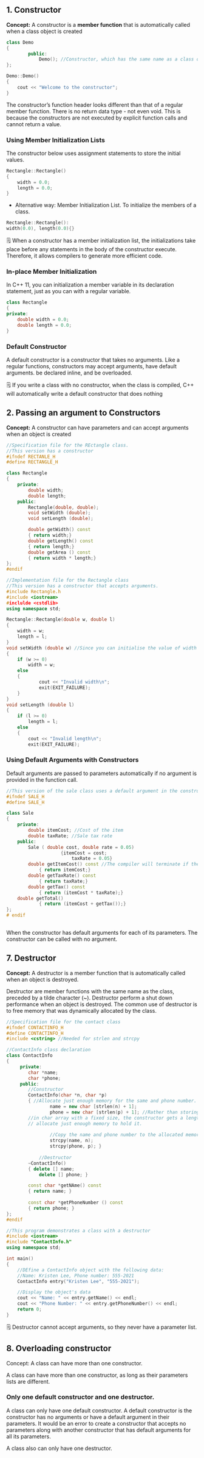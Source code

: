 ## 1. Constructor

**Concept:** A constructor is a **member function** that is automatically called when a class object is created 

```cpp
class Demo 
{
		public:
			Demo(); //Constructor, which has the same name as a class object 
};

Demo::Demo()
{
	cout << "Welcome to the constructor";
}
```

 The constructor’s function header looks different than that of a regular member function. There is no return data type - not even void. This is because the constructors are not executed by explicit function calls and cannot return a value. 

 

### Using Member Initialization Lists

The constructor below uses assignment statements to store the initial values.

```cpp
Rectangle::Rectangle()
{
	width = 0.0;
	length = 0.0;
}
```

- Alternative way: Member Initialization List. To initialize the members of a class.

```cpp
Rectangle::Rectangle():
width(0.0), length(0.0){}
```

<aside>
🗒️ When a constructor has a member initialization list, the initializations take place before any statements in the body of the constructor execute. Therefore, it allows compilers to generate more efficient code.

</aside>

### In-place Member Initialization

In C++ 11, you can initialization a member variable in its declaration statement, just as you can with a regular variable. 

```cpp
class Rectangle
{
private: 
	double width = 0.0;
	double length = 0.0;
}
```

### Default Constructor

A default constructor is a constructor that takes no arguments. Like a regular functions, constructors may accept arguments, have default arguments. be declared inline, and be overloaded. 

<aside>
🗒️ If you write a class with no constructor, when the class is compiled, C++ will automatically write a default constructor that does nothing

</aside>

## 2. Passing an argument to Constructors

**Concept:** A constructor can have parameters and can accept arguments when an object is created

```cpp
//Specification file for the REctangle class. 
//This version has a constructor 
#ifndef RECTANLE_H
#define RECTANGLE_H

class Rectangle
{
	private:
		double width; 
		double length;
	public: 
		Rectangle(double, double);
		void setWidth (double);
		void setLength (double);

		double getWidth() const
		{ return width;}
		double getLength() const
		{ return length;}
		double getArea () const
		{ return width * length;}
};
#endif
```

```cpp
//Implementation file for the Rectangle class
//This version has a constructor that accepts arguments.
#include Rectangle.h
#include <iostream>
#inclulde <cstdlib>
using namespace std;

Rectangle::Rectangle(double w, double l)
{
	width = w; 
	length = l;
}
void setWidth (double w) //Since you can initialise the value of width and length in the constructor, this getter can be deleted.
{
	if (w >= 0)
		width = w;
	else
	{
			cout << "Invalid width\n";
			exit(EXIT_FAILURE);
	}
}
void setLength (double l)
{
	if (l >= 0)
		length = l;
	else
	{
		cout << "Invalid length\n";
		exit(EXIT_FAILURE);
```

### Using Default Arguments with Constructors

Default arguments are passed to parameters automatically if no argument is provided in the function call.

```cpp
//This version of the sale class uses a default argument in the constructor 
#ifndef SALE_H
#define SALE_H

class Sale
{
	private: 
		double itemCost; //Cost of the item
		double taxRate; //Sale tax rate
	public: 
		Sale ( double cost, double rate = 0.05)
					{itemCost = cost; 
						taxRate = 0.05}
		double getItemCost() const //The compiler will terminate if the code is different from the calling object's data type
			{ return itemCost;} 
		double getTaxRate() const
			{ return taxRate;}
		double getTax() const
			{ return (itemCost * taxRate);}
	double getTotal()
			{ return (itemCost + getTax());}
};
# endif 
				
```

When the constructor has default arguments for each of its parameters. The constructor can be called with no argument.
## 7. Destructor

**Concept:** A destructor is a member function that is automatically called when an object is destroyed.

Destructor are member functions with the same name as the class, preceded by a tilde character (~). Destructor perform a shut down performance when an object is destroyed. The common use of destructor is to free memory that was dynamically allocated by the class.

```cpp
//Specification file for the contact class
#ifndef CONTACTINFO_H
#define CONTACTINFO_H
#include <cstring> //Needed for strlen and strcpy

//ContactInfo class declaration 
class ContactInfo
{
	 private: 
		char *name; 
		char *phone; 
	 public: 
		//Constructor
		ContactInfo(char *n, char *p)
		{ //Allocate just enough memory for the same and phone number.
				name = new char [strlen(n) + 1];
				phone = new char [strlen(p) + 1]; //Rather than storing the name and phone number
        //in char array with a fixed size, the constructor gets a length of the C-string  and dynamically 
        // allocate just enough memory to hold it. 
				
				//Copy the name and phone number to the allocated memory
				strcpy(name, n);
				strcpy(phone, p); }
	
			//Destructor
		~ContactInfo()
		{ delete [] name; 
			delete [] phone; }

		const char *getNAme() const
		{ return name; }
		
		const char *getPhoneNumber () const 
		{ return phone; }
};
#endif

```

```cpp
//This program demonstrates a class with a destructor 
#include <iostream>
#include "ContactInfo.h"
using namespace std; 

int main()
{
	//DEfine a ContactInfo object with the following data:
	//Name: Kristen Lee, Phone number: 555-2021
	ContactInfo entry("Kristen Lee", "555-2021");

	//Display the object's data
	cout << "Name: " << entry.getName() << endl;
	cout << "Phone Number: " << entry.getPhoneNumber() << endl; 
	return 0;
}
```

<aside>
🗒️ Destructor cannot accept arguments, so they never have a parameter list.

</aside>

## 8. Overloading constructor

Concept: A class can have more than one constructor. 

A class can have more than one constructor, as long as their parameters lists are different. 

### Only one default constructor and one destructor.

A class can only have one default constructor. A default constructor is the constructor has no arguments or have a default argument in their parameters. It would be an error to create a constructor that accepts no parameters along with another constructor that has default arguments for all its parameters. 

A class also can only have one destructor.
